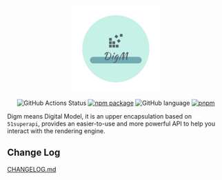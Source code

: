 <div align="center">

<img src="./docs/digm-logo.png" width="200" alt="logo" />

![GitHub Actions Status](https://github.com/Cphayim/digm/actions/workflows/build.yml/badge.svg)
[![npm package](https://badgen.net/npm/v/@cphayim/digm-core)](https://www.npmjs.com/package/@cphayim/digm-core)
![GitHub language](https://img.shields.io/github/languages/top/Cphayim/digm.svg)
[![pnpm](https://img.shields.io/badge/maintained%20with-pnpm-f49033.svg)](https://pnpm.io/)

</div>

Digm means Digital Model, it is an upper encapsulation based on `51superapi`, provides an easier-to-use and more powerful API to help you interact with the rendering engine.

## Change Log

[CHANGELOG.md](./CHANGELOG.md)
